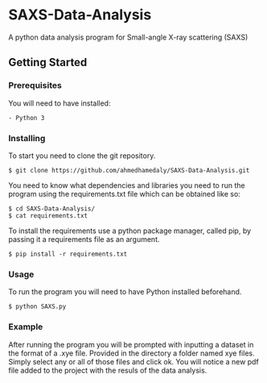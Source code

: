 # SAXS-Data-Analysis
A python data analysis program for Small-angle X-ray scattering (SAXS)

## Getting Started

### Prerequisites

  You will need to have installed:
  ```
  - Python 3
  ```
  
### Installing

  To start you need to clone the git repository.
  
  ```
  $ git clone https://github.com/ahmedhamedaly/SAXS-Data-Analysis.git
  ```
  
  You need to know what dependencies and libraries you need to run the program using the requirements.txt file which can be obtained like so:
  
  ```
  $ cd SAXS-Data-Analysis/
  $ cat requirements.txt
  ```
  
  To install the requirements use a python package manager, called pip, by passing it a requirements file as an argument.
  
  ```
  $ pip install -r requirements.txt
  ```

### Usage
  
  To run the program you will need to have Python installed beforehand.
  
  ```
  $ python SAXS.py
  ```
  
### Example
  
  After running the program you will be prompted with inputting a dataset in the format of a .xye file. Provided in the directory a folder named xye files. Simply select any or all of those files and click ok. You will notice a new pdf file added to the project with the resuls of the data analysis.
